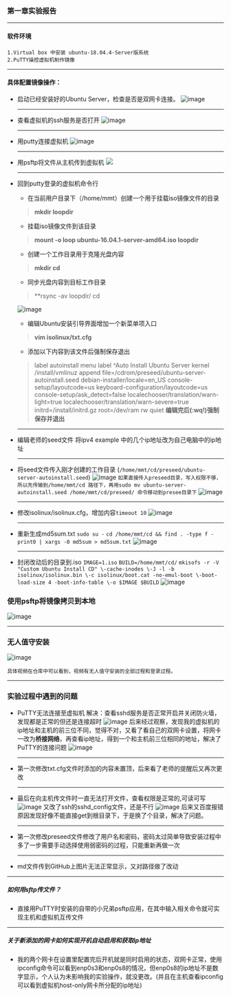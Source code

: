 ### 第一章实验报告

**********

#### 软件环境

    1.Virtual box 中安装 ubuntu-18.04.4-Server版系统
    2.PuTTY操控虚拟机制作镜像

**********
#### 具体配置镜像操作：

+ 启动已经安装好的Ubuntu Server，检查是否是双网卡连接。
    ![image](img/1.PNG)

    ---
+ 查看虚拟机的ssh服务是否打开
   ![image](img/4.png)

    ---
+ 用putty连接虚拟机
    ![image](img/6.png)

    ---
+ 用psftp将文件从主机传到虚拟机
   ![](https://github.com/CUCCS/linux-2020-MN962464/blob/project1/img/5.PNG)

    ---
+ 回到putty登录的虚拟机命令行
    * 在当前用户目录下（/home/mmt）创建一个用于挂载iso镜像文件的目录
    >**mkdir loopdir**

    + 挂载iso镜像文件到该目录
    >**mount -o loop ubuntu-16.04.1-server-amd64.iso loopdir**

    + 创建一个工作目录用于克隆光盘内容
    >**mkdir cd**
 
    + 同步光盘内容到目标工作目录
    >**rsync -av loopdir/ cd
    
    ![image](img/7.png)

    + 编辑Ubuntu安装引导界面增加一个新菜单项入口
    >**vim isolinux/txt.cfg**

    + 添加以下内容到该文件后强制保存退出
    >label autoinstall
  menu label ^Auto Install Ubuntu Server
  kernel /install/vmlinuz
  append  file=/cdrom/preseed/ubuntu-server-autoinstall.seed debian-installer/locale=en_US console-setup/layoutcode=us keyboard-configuration/layoutcode=us console-setup/ask_detect=false localechooser/translation/warn-light=true localechooser/translation/warn-severe=true initrd=/install/initrd.gz root=/dev/ram rw quiet
    **编辑完后(:wq!)强制保存并退出**

    ---
+ 编辑老师的seed文件
将ipv4 example 中的几个ip地址改为自己电脑中的ip地址
  
  ---
+ 将seed文件传入刚才创建的工作目录
    (```/home/mmt/cd/preseed/ubuntu-server-autoinstall.seed```)
    ![image](img/9.png)
    ```如果直接传入preseed目录，写入权限不够，所以先传输到/home/mmt/cd 路径下，再用sudo mv ubuntu-server-autoinstall.seed /home/mmt/cd/preseed/ 命令移动到presee目录下```
    ![image](img/10.png)

    ---
+ 修改isolinux/isolinux.cfg，增加内容```timeout 10```
   ![image](img/11.png)

    ---
+ 重新生成md5sum.txt
    ```sudo su -```
    ```cd /home/mmt/cd && find . -type f -print0 | xargs -0 md5sum > md5sum.txt```
    ![image](img/12.png)

    ---
+  封闭改动后的目录到.iso
    ```IMAGE=1.iso```
    ```BUILD=/home/mmt/cd/```
    ```mkisofs -r -V "Custom Ubuntu Install CD" \-cache-inodes \-J -l -b isolinux/isolinux.bin \-c isolinux/boot.cat -no-emul-boot \-boot-load-size 4 -boot-info-table \-o $IMAGE $BUILD```
    ![image](img/13.png)
### 使用psftp将镜像拷贝到本地
![image](img/16.png)

*********

### 无人值守安装
![image](img/17.png)

    具体视频在仓库中可以看到，视频有无人值守安装的全部过程和登录过程。

------
### 实验过程中遇到的问题

+ PuTTY无法连接至虚拟机
    解决：查看sshd服务是否正常开启并关闭防火墙，发现都是正常的但还是连接超时
    ![image](img/4.png)
    后来经过观察，发现我的虚拟机的ip地址和主机的前三位不同，觉得不对，又看了看自己的双网卡设置，将网卡一改为**桥接网络**，再查看ip地址，得到一个和主机前三位相同的地址，解决了PuTTY的连接问题
        ![image](img/8.png)

    ----
+ 第一次修改txt.cfg文件时添加的内容未置顶，后来看了老师的提醒后又再次更改

    ----
+ 最后在向主机传文件时一直无法打开文件，查看权限是正常的,可读可写
    ![image](img/14.png)
    又改了ssh的sshd_config文件，还是不行
    ![image](img/15.png)
    后来又百度报错原因发现好像不能直接get到根目录下，于是换了个目录，解决了问题。

    -----

+ 第一次修改preseed文件修改了用户名和密码，密码太过简单导致安装过程中多了一步需要手动选择使用弱密码的过程，只能重新再做一次

    ---
+ md文件传到GitHub上图片无法正常显示，又对路径做了改动


--------
##### 如何用sftp传文件？
+ 直接用PuTTY时安装的自带的小兄弟psftp应用，在其中输入相关命令就可实现主机和虚拟机互传文件

-------

##### 关于新添加的网卡如何实现开机自动启用和获取ip地址
+ 我的两个网卡在设置里配置完后开机就是同时启用的状态，双网卡正常，使用ipconfig命令可以看到enp0s3和enp0s8的情况，但enp0s8的ip地址不是数字显示，个人认为未影响我的实验操作，就没更改。(并且在主机查看ipconfig可以看到虚拟机host-only网卡所分配的ip地址)